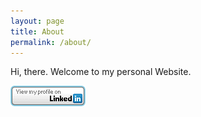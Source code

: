 ```yaml
---
layout: page
title: About
permalink: /about/
---
```


Hi, there. Welcome to my personal Website.

[![LinkedIn](images/base/linkedIn.png)](https://www.linkedin.com/in/hongwei-chu-739a7453) 
